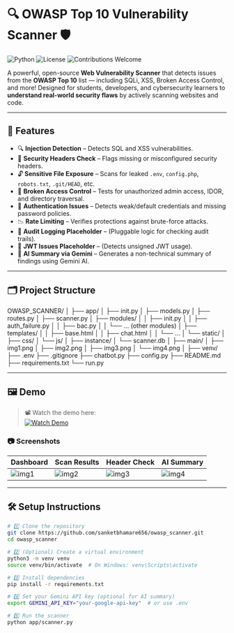 # 🔍 OWASP Top 10 Vulnerability Scanner 🛡️  
![Python](https://img.shields.io/badge/Python-3.9%2B-blue?logo=python)
![License](https://img.shields.io/badge/License-MIT-green)
![Contributions Welcome](https://img.shields.io/badge/contributions-welcome-orange)

A powerful, open-source **Web Vulnerability Scanner** that detects issues from the **OWASP Top 10** list — including SQLi, XSS, Broken Access Control, and more! Designed for students, developers, and cybersecurity learners to **understand real-world security flaws** by actively scanning websites and code.

---

## 🚀 Features

- 🔍 **Injection Detection** – Detects SQL and XSS vulnerabilities.
- 🧱 **Security Headers Check** – Flags missing or misconfigured security headers.
- 🔓 **Sensitive File Exposure** – Scans for leaked `.env`, `config.php`, `robots.txt`, `.git/HEAD`, etc.
- 👤 **Broken Access Control** – Tests for unauthorized admin access, IDOR, and directory traversal.
- 🔐 **Authentication Issues** – Detects weak/default credentials and missing password policies.
- 📉 **Rate Limiting** – Verifies protections against brute-force attacks.
- 📜 **Audit Logging Placeholder** – (Pluggable logic for checking audit trails).
- 🔐 **JWT Issues Placeholder** – (Detects unsigned JWT usage).
- 🤖 **AI Summary via Gemini** – Generates a non-technical summary of findings using Gemini AI. 

---

## 🗂️ Project Structure

OWASP_SCANNER/
│
├── app/
│ ├── init.py
│ ├── models.py
│ ├── routes.py
│ ├── scanner.py
│ ├── modules/
│ │ ├── init.py
│ │ ├── auth_failure.py
│ │ ├── bac.py
│ │ └── ... (other modules)
│ ├── templates/
│ │ ├── base.html
│ │ ├── chat.html
│ │ └── ...
│ └── static/
│ ├── css/
│ └── js/
│
├── instance/
│ └── scanner.db
│
├── main/
│ ├── img1.png
│ ├── img2.png
│ ├── img3.png
│ └── img4.png
│
├── venv/
├── .env
├── .gitignore
├── chatbot.py
├── config.py
├── README.md
├── requirements.txt
└── run.py


---

## 🖼️ Demo

> 📽️ Watch the demo here:  
[![Watch Demo](https://img.youtube.com/vi/c62PoY_IMZM/0.jpg)](https://youtu.be/c62PoY_IMZM)

### 📷 Screenshots

| Dashboard | Scan Results | Header Check | AI Summary |
|-----------|--------------|---------------|------------|
| ![img1](main/img1.png) | ![img2](main/img2.png) | ![img3](main/img3.png) | ![img4](main/img4.png) |

---

## 🛠️ Setup Instructions

```bash
# 1️⃣ Clone the repository
git clone https://github.com/sanketbhamare656/owasp_scanner.git
cd owasp_scanner

# 2️⃣ (Optional) Create a virtual environment
python3 -m venv venv
source venv/bin/activate  # On Windows: venv\Scripts\activate

# 3️⃣ Install dependencies
pip install -r requirements.txt

# 4️⃣ Set your Gemini API key (optional for AI summary)
export GEMINI_API_KEY="your-google-api-key"  # or use .env

# 5️⃣ Run the scanner
python app/scanner.py
